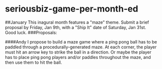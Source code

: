 seriousbiz-game-per-month-ed
============================

##January
This inagural month features a "maze" theme.  Submit a brief proposal by Friday, Jan 9th, with a "Ship It" date of Saturday, Jan 31st.  Good luck.
###Proposals:

####Andy
I propose to build a maze game where a ping pong ball has to be paddled through a procedurally-generated maze.  At each corner, the player must hit an arrow key to strike the ball in a direction.  Or maybe the player has to place ping pong players and/or paddles throughout the maze, and then use them to hit the ball.
